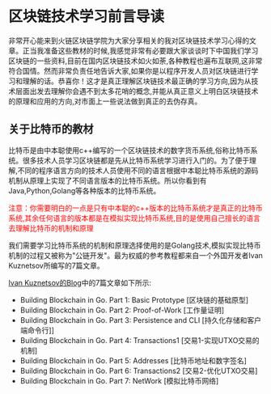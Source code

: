 # 区块链技术学习前言导读
非常开心能来到火链区块链学院为大家分享相关的我对区块链技术学习心得的文章。正当我准备这些教材的时候,我感觉非常有必要跟大家谈谈时下中国我们学习区块链的一些资料,目前在国内区块链技术如火如荼,各种教程也遍布互联网,这非常符合国情。然而非常负责任地告诉大家,如果你是以程序开发人员对区块链进行学习和理解的话。恭喜你！这才是真正理解区块链技术最正确的学习方向,因为从技术层面出发去理解你会遇不到太多花哨的概念,并能从真正意义上明白区块链技术的原理和应用的方向,对市面上一些说法做到真正的去伪存真。

## 关于比特币的教材
比特币是由中本聪使用c++编写的一个区块链技术的数字货币系统,俗称比特币系统。很多技术人员学习区块链都是先从比特币系统学习进行入门的。为了便于理解,不同的程序语言方向的技术人员使用不同的语言根据中本聪比特币系统的源码机制从原理上实现了不同语言版本的比特币系统。所以你看到有Java,Python,Golang等各种版本的比特币系统。

<font color=red>注意：你需要明白的一点是只有中本聪的c++版本的比特币系统才是真正的比特币系统,其余任何语言的版本都是在模拟实现比特币系统,目的是使用自己擅长的语言去理解比特币的机制和原理</font>

我们需要学习比特币系统的机制和原理选择使用的是Golang技术,模拟实现比特币机制的过程又被称为"公链开发"。最为权威的参考教程都来自一个外国开发者Ivan Kuznetsov所编写的7篇文章。

[Ivan Kuznetsov的Blog](https://jeiwan.cc/)中的7篇文章如下所示:

* Building Blockchain in Go. Part 1: Basic Prototype [区块链的基础原型]
* Building Blockchain in Go. Part 2: Proof-of-Work [工作量证明]
* Building Blockchain in Go. Part 3: Persistence and CLI [持久化存储和客户端命令行]]
* Building Blockchain in Go. Part 4: Transactions1 [交易1-实现UTXO交易的机制]
* Building Blockchain in Go. Part 5: Addresses [比特币地址和数字签名]
* Building Blockchain in Go. Part 6: Transactions2 [交易2-优化UTXO交易]
* Building Blockchain in Go. Part 7: NetWork  [模拟比特币网络]